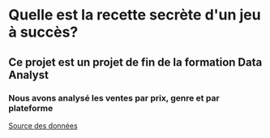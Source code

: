 # Quelle est la recette secrète d'un jeu à succès?

## Ce projet est un projet de fin de la formation Data Analyst
### Nous avons analysé les ventes par prix, genre et par plateforme
[Source des données](https://www.kaggle.com/datasets/artyomkruglov/gaming-profiles-2025-steam-playstation-xbox)
